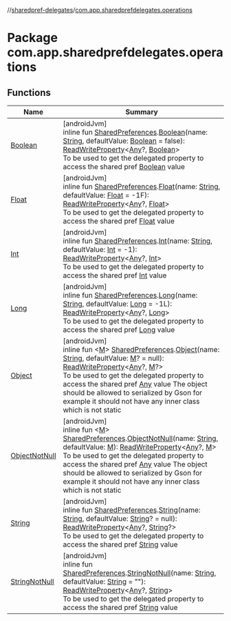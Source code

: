 //[sharedpref-delegates](../../index.md)/[com.app.sharedprefdelegates.operations](index.md)

# Package com.app.sharedprefdelegates.operations

## Functions

| Name | Summary |
|---|---|
| [Boolean](-boolean.md) | [androidJvm]<br>inline fun [SharedPreferences](https://developer.android.com/reference/kotlin/android/content/SharedPreferences.html).[Boolean](-boolean.md)(name: [String](https://kotlinlang.org/api/latest/jvm/stdlib/kotlin/-string/index.html), defaultValue: [Boolean](https://kotlinlang.org/api/latest/jvm/stdlib/kotlin/-boolean/index.html) = false): [ReadWriteProperty](https://kotlinlang.org/api/latest/jvm/stdlib/kotlin.properties/-read-write-property/index.html)<[Any](https://kotlinlang.org/api/latest/jvm/stdlib/kotlin/-any/index.html)?, [Boolean](https://kotlinlang.org/api/latest/jvm/stdlib/kotlin/-boolean/index.html)><br>To be used to get the delegated property to access the shared pref [Boolean](https://kotlinlang.org/api/latest/jvm/stdlib/kotlin/-boolean/index.html) value |
| [Float](-float.md) | [androidJvm]<br>inline fun [SharedPreferences](https://developer.android.com/reference/kotlin/android/content/SharedPreferences.html).[Float](-float.md)(name: [String](https://kotlinlang.org/api/latest/jvm/stdlib/kotlin/-string/index.html), defaultValue: [Float](https://kotlinlang.org/api/latest/jvm/stdlib/kotlin/-float/index.html) = -1F): [ReadWriteProperty](https://kotlinlang.org/api/latest/jvm/stdlib/kotlin.properties/-read-write-property/index.html)<[Any](https://kotlinlang.org/api/latest/jvm/stdlib/kotlin/-any/index.html)?, [Float](https://kotlinlang.org/api/latest/jvm/stdlib/kotlin/-float/index.html)><br>To be used to get the delegated property to access the shared pref [Float](https://kotlinlang.org/api/latest/jvm/stdlib/kotlin/-float/index.html) value |
| [Int](-int.md) | [androidJvm]<br>inline fun [SharedPreferences](https://developer.android.com/reference/kotlin/android/content/SharedPreferences.html).[Int](-int.md)(name: [String](https://kotlinlang.org/api/latest/jvm/stdlib/kotlin/-string/index.html), defaultValue: [Int](https://kotlinlang.org/api/latest/jvm/stdlib/kotlin/-int/index.html) = -1): [ReadWriteProperty](https://kotlinlang.org/api/latest/jvm/stdlib/kotlin.properties/-read-write-property/index.html)<[Any](https://kotlinlang.org/api/latest/jvm/stdlib/kotlin/-any/index.html)?, [Int](https://kotlinlang.org/api/latest/jvm/stdlib/kotlin/-int/index.html)><br>To be used to get the delegated property to access the shared pref [Int](https://kotlinlang.org/api/latest/jvm/stdlib/kotlin/-int/index.html) value |
| [Long](-long.md) | [androidJvm]<br>inline fun [SharedPreferences](https://developer.android.com/reference/kotlin/android/content/SharedPreferences.html).[Long](-long.md)(name: [String](https://kotlinlang.org/api/latest/jvm/stdlib/kotlin/-string/index.html), defaultValue: [Long](https://kotlinlang.org/api/latest/jvm/stdlib/kotlin/-long/index.html) = -1L): [ReadWriteProperty](https://kotlinlang.org/api/latest/jvm/stdlib/kotlin.properties/-read-write-property/index.html)<[Any](https://kotlinlang.org/api/latest/jvm/stdlib/kotlin/-any/index.html)?, [Long](https://kotlinlang.org/api/latest/jvm/stdlib/kotlin/-long/index.html)><br>To be used to get the delegated property to access the shared pref [Long](https://kotlinlang.org/api/latest/jvm/stdlib/kotlin/-long/index.html) value |
| [Object](-object.md) | [androidJvm]<br>inline fun <[M](-object.md)> [SharedPreferences](https://developer.android.com/reference/kotlin/android/content/SharedPreferences.html).[Object](-object.md)(name: [String](https://kotlinlang.org/api/latest/jvm/stdlib/kotlin/-string/index.html), defaultValue: [M](-object.md)? = null): [ReadWriteProperty](https://kotlinlang.org/api/latest/jvm/stdlib/kotlin.properties/-read-write-property/index.html)<[Any](https://kotlinlang.org/api/latest/jvm/stdlib/kotlin/-any/index.html)?, [M](-object.md)?><br>To be used to get the delegated property to access the shared pref [Any](https://kotlinlang.org/api/latest/jvm/stdlib/kotlin/-any/index.html) value The object should be allowed to serialized by Gson for example it should not have any inner class which is not static |
| [ObjectNotNull](-object-not-null.md) | [androidJvm]<br>inline fun <[M](-object-not-null.md)> [SharedPreferences](https://developer.android.com/reference/kotlin/android/content/SharedPreferences.html).[ObjectNotNull](-object-not-null.md)(name: [String](https://kotlinlang.org/api/latest/jvm/stdlib/kotlin/-string/index.html), defaultValue: [M](-object-not-null.md)): [ReadWriteProperty](https://kotlinlang.org/api/latest/jvm/stdlib/kotlin.properties/-read-write-property/index.html)<[Any](https://kotlinlang.org/api/latest/jvm/stdlib/kotlin/-any/index.html)?, [M](-object-not-null.md)><br>To be used to get the delegated property to access the shared pref [Any](https://kotlinlang.org/api/latest/jvm/stdlib/kotlin/-any/index.html) value The object should be allowed to serialized by Gson for example it should not have any inner class which is not static |
| [String](-string.md) | [androidJvm]<br>inline fun [SharedPreferences](https://developer.android.com/reference/kotlin/android/content/SharedPreferences.html).[String](-string.md)(name: [String](https://kotlinlang.org/api/latest/jvm/stdlib/kotlin/-string/index.html), defaultValue: [String](https://kotlinlang.org/api/latest/jvm/stdlib/kotlin/-string/index.html)? = null): [ReadWriteProperty](https://kotlinlang.org/api/latest/jvm/stdlib/kotlin.properties/-read-write-property/index.html)<[Any](https://kotlinlang.org/api/latest/jvm/stdlib/kotlin/-any/index.html)?, [String](https://kotlinlang.org/api/latest/jvm/stdlib/kotlin/-string/index.html)?><br>To be used to get the delegated property to access the shared pref [String](https://kotlinlang.org/api/latest/jvm/stdlib/kotlin/-string/index.html) value |
| [StringNotNull](-string-not-null.md) | [androidJvm]<br>inline fun [SharedPreferences](https://developer.android.com/reference/kotlin/android/content/SharedPreferences.html).[StringNotNull](-string-not-null.md)(name: [String](https://kotlinlang.org/api/latest/jvm/stdlib/kotlin/-string/index.html), defaultValue: [String](https://kotlinlang.org/api/latest/jvm/stdlib/kotlin/-string/index.html) = ""): [ReadWriteProperty](https://kotlinlang.org/api/latest/jvm/stdlib/kotlin.properties/-read-write-property/index.html)<[Any](https://kotlinlang.org/api/latest/jvm/stdlib/kotlin/-any/index.html)?, [String](https://kotlinlang.org/api/latest/jvm/stdlib/kotlin/-string/index.html)><br>To be used to get the delegated property to access the shared pref [String](https://kotlinlang.org/api/latest/jvm/stdlib/kotlin/-string/index.html) value |
